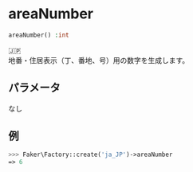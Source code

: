 # areaNumber
```php
areaNumber() :int
```
:jp:  
地番・住居表示（丁、番地、号）用の数字を生成します。  

## パラメータ
なし

## 例
```php
>>> Faker\Factory::create('ja_JP')->areaNumber
=> 6
```